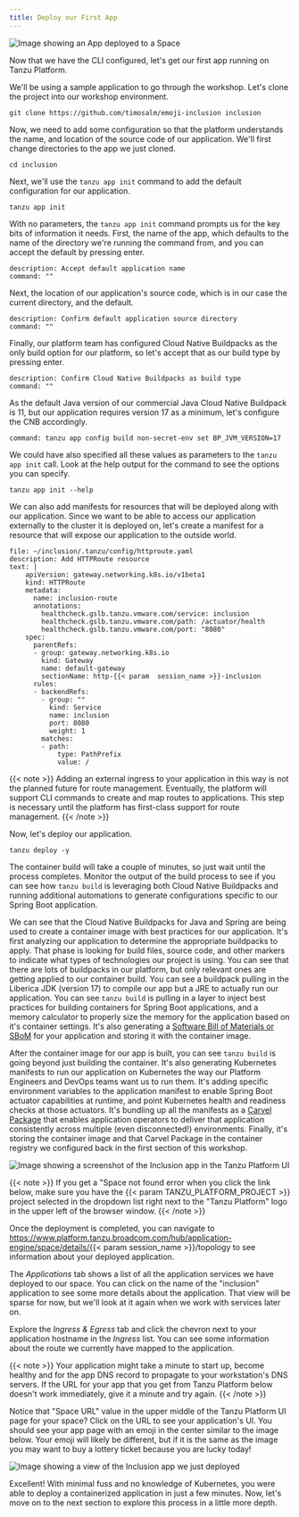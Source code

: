 ```yaml
---
title: Deploy our First App
---
```

![Image showing an App deployed to a Space](../images/deploy-an-app.png)

Now that we have the CLI configured, let's get our first app running on Tanzu Platform.

We'll be using a sample application to go through the workshop.  Let's clone the project into our workshop environment.
```execute
git clone https://github.com/timosalm/emoji-inclusion inclusion
```

Now, we need to add some configuration so that the platform understands the name, and location of the source code of our application.  We'll first change directories to the app we just cloned.
```execute
cd inclusion
```

Next, we'll use the `tanzu app init` command to add the default configuration for our application.
```execute
tanzu app init
```
With no parameters, the `tanzu app init` command prompts us for the key bits of information it needs. 
First, the name of the app, which defaults to the name of the directory we're running the command from, and you can accept the default by pressing enter.
```terminal:execute
description: Accept default application name
command: ""
```

Next, the location of our application's source code, which is in our case the current directory, and the default.
```terminal:execute
description: Confirm default application source directory
command: ""
```

Finally, our platform team has configured Cloud Native Buildpacks as the only build option for our platform, so let's accept that as our build type by pressing enter.
```terminal:execute
description: Confirm Cloud Native Buildpacks as build type
command: ""
```

As the default Java version of our commercial Java Cloud Native Buildpack is 11, but our application requires version 17 as a minimum, let's configure the CNB accordingly. 
```terminal:execute
command: tanzu app config build non-secret-env set BP_JVM_VERSION=17
```

We could have also specified all these values as parameters to the `tanzu app init` call. Look at the help output for the command to see the options you can specify.
```execute
tanzu app init --help
```

We can also add manifests for resources that will be deployed along with our application. Since we want to be able to access our application externally to the cluster it is deployed on, let's create a manifest for a resource that will expose our application to the outside world.

```editor:append-lines-to-file
file: ~/inclusion/.tanzu/config/httproute.yaml
description: Add HTTPRoute resource
text: |
    apiVersion: gateway.networking.k8s.io/v1beta1
    kind: HTTPRoute
    metadata:
      name: inclusion-route
      annotations:
        healthcheck.gslb.tanzu.vmware.com/service: inclusion
        healthcheck.gslb.tanzu.vmware.com/path: /actuator/health
        healthcheck.gslb.tanzu.vmware.com/port: "8080"
    spec:
      parentRefs:
      - group: gateway.networking.k8s.io
        kind: Gateway
        name: default-gateway
        sectionName: http-{{< param  session_name >}}-inclusion
      rules:
      - backendRefs:
        - group: ""
          kind: Service
          name: inclusion
          port: 8080
          weight: 1
        matches:
        - path:
            type: PathPrefix
            value: /
```

{{< note >}}
Adding an external ingress to your application in this way is not the planned future for route management. Eventually, the platform will support CLI commands to create and map routes to applications. This step is necessary until the platform has first-class support for route management.
{{< /note >}}

Now, let's deploy our application.
```execute
tanzu deploy -y
```

The container build will take a couple of minutes, so just wait until the process completes.  Monitor the output of the build process to see if you can see how `tanzu build` is leveraging both Cloud Native Buildpacks and running additional automations to generate configurations specific to our Spring Boot application.  

We can see that the Cloud Native Buildpacks for Java and Spring are being used to create a container image with best practices for our application.  It's first analyzing our application to determine the appropriate buildpacks to apply.  That phase is looking for build files, source code, and other markers to indicate what types of technologies our project is using.  You can see that there are lots of buildpacks in our platform, but only relevant ones are getting applied to our container build.  You can see a buildpack pulling in the Liberica JDK (version 17) to compile our app but a JRE to actually run our application.  You can see `tanzu build` is pulling in a layer to inject best practices for building containers for Spring Boot applications, and a memory calculator to properly size the memory for the application based on it's container settings.  It's also generating a [Software Bill of Materials or SBoM](https://www.cisa.gov/sbom) for your application and storing it with the container image.

After the container image for our app is built, you can see `tanzu build` is going beyond just building the container.  It's also generating Kubernetes manifests to run our application on Kubernetes the way our Platform Engineers and DevOps teams want us to run them.  It's adding specific environment variables to the application manifest to enable Spring Boot actuator capabilities at runtime, and point Kubernetes health and readiness checks at those actuators.  It's bundling up all the manifests as a [Carvel Package](https://carvel.dev/kapp-controller/docs/latest/packaging/#package) that enables application operators to deliver that application consistently across multiple (even disconnected!) environments.  Finally, it's storing the container image and that Carvel Package in the container registry we configured back in the first section of this workshop.

![Image showing a screenshot of the Inclusion app in the Tanzu Platform UI](../images/tanzu-platform-screenshot.png)

{{< note >}}
If you get a "Space not found error when you click the link below, make sure you have the {{< param TANZU_PLATFORM_PROJECT >}} project selected in the dropdown list right next to the "Tanzu Platform" logo in the upper left of the browser window.
{{< /note >}}

Once the deployment is completed, you can navigate to https://www.platform.tanzu.broadcom.com/hub/application-engine/space/details/{{< param  session_name >}}/topology to see information about your deployed application.  

The *Applications* tab shows a list of all the application services we have deployed to our space. You can click on the name of the "inclusion" application to see some more details about the application. That view will be sparse for now, but we'll look at it again when we work with services later on.  

Explore the *Ingress & Egress* tab and click the chevron next to your application hostname in the *Ingress* list.  You can see some information about the route we currently have mapped to the application.

{{< note >}}
Your application might take a minute to start up, become healthy and for the app DNS record to propagate to your workstation's DNS servers. If the URL for your app that you get from Tanzu Platform below doesn't work immediately, give it a minute and try again.
{{< /note >}}

Notice that "Space URL" value in the upper middle of the Tanzu Platform UI page for your space?  Click on the URL to see your application's UI.  You should see your app page with an emoji in the center similar to the image below.  Your emoji will likely be different, but if it is the same as the image you may want to buy a lottery ticket because you are lucky today!

![Image showing a view of the Inclusion app we just deployed](../images/inclusion-app.png)

Excellent! With minimal fuss and no knowledge of Kubernetes, you were able to deploy a containerized application in just a few minutes.  Now, let's move on to the next section to explore this process in a little more depth.
